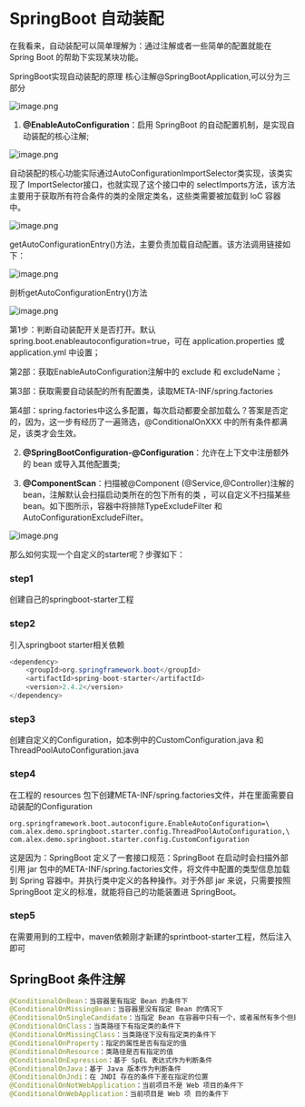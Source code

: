 # SpringBoot 自动装配

在我看来，自动装配可以简单理解为：通过注解或者一些简单的配置就能在 Spring Boot 的帮助下实现某块功能。

SpringBoot实现自动装配的原理
核心注解@SpringBootApplication,可以分为三部分

![image.png](https://upload-images.jianshu.io/upload_images/25046096-a11a6e8eb8cdba5c.png?imageMogr2/auto-orient/strip%7CimageView2/2/w/1240)


1. **@EnableAutoConfiguration**：启用 SpringBoot 的自动配置机制，是实现自动装配的核心注解;

![image.png](https://upload-images.jianshu.io/upload_images/25046096-bb52b82f47e1ccba.png?imageMogr2/auto-orient/strip%7CimageView2/2/w/1240)

自动装配的核心功能实际通过AutoConfigurationImportSelector类实现，该类实现了 ImportSelector接口，也就实现了这个接口中的 selectImports方法，该方法主要用于获取所有符合条件的类的全限定类名，这些类需要被加载到 IoC 容器中。

![image.png](https://upload-images.jianshu.io/upload_images/25046096-73d9d227606367d7.png?imageMogr2/auto-orient/strip%7CimageView2/2/w/1240)

getAutoConfigurationEntry()方法，主要负责加载自动配置。该方法调用链接如下：

![image.png](https://upload-images.jianshu.io/upload_images/25046096-6b1fb2a9d3b1cd1b.png?imageMogr2/auto-orient/strip%7CimageView2/2/w/1240)

剖析getAutoConfigurationEntry()方法

![image.png](https://upload-images.jianshu.io/upload_images/25046096-a30e7f32cc621190.png?imageMogr2/auto-orient/strip%7CimageView2/2/w/1240)

第1步：判断自动装配开关是否打开。默认spring.boot.enableautoconfiguration=true，可在 application.properties 或 application.yml 中设置；

第2部：获取EnableAutoConfiguration注解中的 exclude 和 excludeName；

第3部：获取需要自动装配的所有配置类，读取META-INF/spring.factories

第4部：spring.factories中这么多配置，每次启动都要全部加载么？答案是否定的，因为，这一步有经历了一遍筛选，@ConditionalOnXXX 中的所有条件都满足，该类才会生效。

2. **@SpringBootConfiguration-@Configuration**：允许在上下文中注册额外的 bean 或导入其他配置类;

3. **@ComponentScan**：扫描被@Component (@Service,@Controller)注解的 bean，注解默认会扫描启动类所在的包下所有的类 ，可以自定义不扫描某些 bean。如下图所示，容器中将排除TypeExcludeFilter 和 AutoConfigurationExcludeFilter。

![image.png](https://upload-images.jianshu.io/upload_images/25046096-a11a6e8eb8cdba5c.png?imageMogr2/auto-orient/strip%7CimageView2/2/w/1240)

那么如何实现一个自定义的starter呢？步骤如下：

### step1
创建自己的springboot-starter工程

### step2
引入springboot starter相关依赖
```java
<dependency>
    <groupId>org.springframework.boot</groupId>
    <artifactId>spring-boot-starter</artifactId>
    <version>2.4.2</version>
</dependency>
```

### step3
创建自定义的Configuration，如本例中的CustomConfiguration.java 和 ThreadPoolAutoConfiguration.java

### step4
在工程的 resources 包下创建META-INF/spring.factories文件，并在里面需要自动装配的Configuration
```
org.springframework.boot.autoconfigure.EnableAutoConfiguration=\
com.alex.demo.springboot.starter.config.ThreadPoolAutoConfiguration,\
com.alex.demo.springboot.starter.config.CustomConfiguration
```

这是因为：SpringBoot 定义了一套接口规范：SpringBoot 在启动时会扫描外部引用 jar 包中的META-INF/spring.factories文件，将文件中配置的类型信息加载到 Spring 容器中。并执行类中定义的各种操作。对于外部 jar 来说，只需要按照 SpringBoot 定义的标准，就能将自己的功能装置进 SpringBoot。

### step5
在需要用到的工程中，maven依赖刚才新建的sprintboot-starter工程，然后注入即可

## SpringBoot  条件注解

```java
@ConditionalOnBean：当容器里有指定 Bean 的条件下
@ConditionalOnMissingBean：当容器里没有指定 Bean 的情况下
@ConditionalOnSingleCandidate：当指定 Bean 在容器中只有一个，或者虽然有多个但是指定首选 Bean
@ConditionalOnClass：当类路径下有指定类的条件下
@ConditionalOnMissingClass：当类路径下没有指定类的条件下
@ConditionalOnProperty：指定的属性是否有指定的值
@ConditionalOnResource：类路径是否有指定的值
@ConditionalOnExpression：基于 SpEL 表达式作为判断条件
@ConditionalOnJava：基于 Java 版本作为判断条件
@ConditionalOnJndi：在 JNDI 存在的条件下差在指定的位置
@ConditionalOnNotWebApplication：当前项目不是 Web 项目的条件下
@ConditionalOnWebApplication：当前项目是 Web 项 目的条件下
```